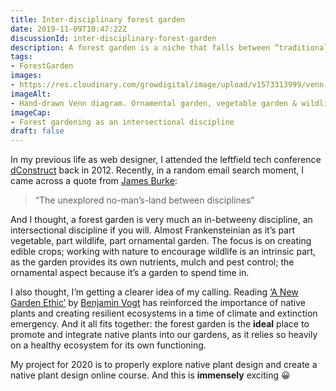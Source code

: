 ```yaml
---
title: Inter-disciplinary forest garden
date: 2019-11-09T10:47:22Z
discussionId: inter-disciplinary-forest-garden
description: A forest garden is a niche that falls between “traditional” gardening disciplines
tags: 
- ForestGarden
images: 
- https://res.cloudinary.com/growdigital/image/upload/v1573313999/venn-intersectional.png
imageAlt:
- Hand-drawn Venn diagram. Ornamental garden, vegetable garden & wildlife garden in circles, forest garden in intersection.
imageCap: 
- Forest gardening as an intersectional discipline
draft: false
---
```


In my previous life as web designer, I attended the leftfield tech conference [dConstruct](http://2012.dconstruct.org) back in 2012. Recently, in a random email search moment, I came across a quote from [James Burke](https://en.wikipedia.org/wiki/James_Burke_%28science_historian%29):

> “The unexplored no-man’s-land between disciplines”

And I thought, a forest garden is very much an in-betweeny discipline, an intersectional discipline if you will. Almost Frankensteinian as it’s part vegetable, part wildlife, part ornamental garden. The focus is on creating edible crops; working with nature to encourage wildlife is an intrinsic part, as the garden provides its own nutrients, mulch and pest control; the ornamental aspect because it’s a garden to spend time in.

I also thought, I’m getting a clearer idea of my calling. Reading [‘A New Garden Ethic’](https://newsociety.com/Books/N/A-New-Garden-Ethic) by [Benjamin Vogt](https://www.monarchgard.com) has reinforced the importance of native plants and creating resilient ecosystems in a time of climate and extinction emergency. And it all fits together: the forest garden is the **ideal** place to promote and integrate native plants into our gardens, as it relies so heavily on a healthy ecosystem for its own functioning.

My project for 2020 is to properly explore native plant design and create a native plant design online course. And this is **immensely** exciting 😀

